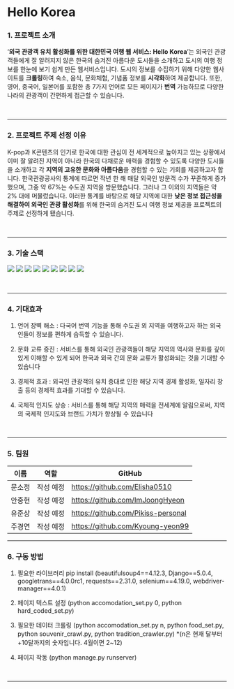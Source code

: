 # Hello Korea

### 1. 프로젝트 소개
‘<b>외국 관광객 유치 활성화를 위한 대한민국 여행 웹 서비스: Hello Korea</b>’는 외국인 관광객들에게 잘 알려지지 않은 한국의 숨겨진 아름다운 도시들을 소개하고 도시의 여행 정보를 한눈에 보기 쉽게 만든 웹서비스입니다. 도시의 정보를 수집하기 위해 다양한 웹사이트를 <b>크롤링</b>하여 숙소, 음식, 문화체험, 기념품 정보를 <b>시각화</b>하여 제공합니다. 또한, 영어, 중국어, 일본어를 포함한 총 7가지 언어로 모든 페이지가 <b>번역</b> 가능하므로 다양한 나라의 관광객이 간편하게 접근할 수 있습니다. 

<br>

---------------------

### 2. 프로젝트 주제 선정 이유
K-pop과 K콘텐츠의 인기로 한국에 대한 관심이 전 세계적으로 높아지고 있는 상황에서 이미 잘 알려진 지역이 아니라 한국의 다채로운 매력을 경험할 수 있도록 다양한 도시들을 소개하고 각 <b>지역의 고유한 문화와 아름다움</b>을 경험할 수 있는 기회를 제공하고자 합니다. 한국관광공사의 통계에 따르면 작년 한 해 매달 외국인 방문객 수가 꾸준하게 증가했으며, 그중 약 67%는 수도권 지역을 방문했습니다. 그러나 그 이외의 지역들은 약 2% 대에 머물렀습니다. 이러한 통계를 바탕으로 해당 지역에 대한 <b>낮은 정보 접근성을 해결하여 외국인 관광 활성화</b>를 위해  한국의 숨겨진 도시 여행 정보 제공을 프로젝트의 주제로 선정하게 됐습니다. 

<br>

---------------------

### 3. 기술 스택
<img src="https://img.shields.io/badge/selenium-43B02A?style=for-the-badge&logo=selenium&logoColor=white"> <img src="https://img.shields.io/badge/html5-E34F26?style=for-the-badge&logo=html5&logoColor=white"> <img src="https://img.shields.io/badge/css3-1572B6?style=for-the-badge&logo=css3&logoColor=white"> <img src="https://img.shields.io/badge/javascript-F7DF1E?style=for-the-badge&logo=javascript&logoColor=white"> <img src="https://img.shields.io/badge/python-3776AB?style=for-the-badge&logo=python&logoColor=white"> <img src="https://img.shields.io/badge/django-092E20?style=for-the-badge&logo=django&logoColor=white"> <img src="https://img.shields.io/badge/visualstudiocode-007ACC?style=for-the-badge&logo=visualstudiocode&logoColor=white"> <img src="https://img.shields.io/badge/git-F05032?style=for-the-badge&logo=git&logoColor=white"> <img src="https://img.shields.io/badge/github-181717?style=for-the-badge&logo=github&logoColor=white">


<br>

---------------------

### 4. 기대효과

1. 언어 장벽 해소 :  다국어 번역 기능을 통해 수도권 외 지역을 여행하고자 하는 외국인들이 정보를 편하게 습득할 수 있습니다.

2. 문화 교류 증진 : 서비스를 통해 외국인 관광객들이 해당 지역의 역사와 문화를 깊이 있게 이해할 수 있게 되어 한국과 외국 간의 문화 교류가 활성화되는 것을 기대할 수 있습니다

3. 경제적 효과 : 외국인 관광객의 유치 증대로 인한 해당 지역 경제 활성화, 일자리 창출 등의 경제적 효과를 기대할 수 있습니다.

4. 국제적 인지도 상승 : 서비스를 통해 해당 지역의 매력을 전세계에 알림으로써, 지역의 국제적 인지도와 브랜드 가치가 향상될 수 있습니다

<br>

-----------------------------------

### 5. 팀원

|이름|역할|GitHub|
|------|---|---|
|문소정| 작성 예정 |https://github.com/Elisha0510|
|안중현|작성 예정|https://github.com/ImJoongHyeon|
|유준상|작성 예정|https://github.com/Pikiss-personal|
|주경연|작성 예정|https://github.com/Kyoung-yeon99|


---------------------

### 6. 구동 방법

1. 필요한 라이브러리 pip install
(beautifulsoup4==4.12.3, Django==5.0.4, googletrans==4.0.0rc1, requests==2.31.0, selenium==4.19.0, webdriver-manager==4.0.1)

2. 페이지 텍스트 설정
(python accomodation_set.py 0, python hard_coded_set.py)

3. 필요한 데이터 크롤링
(python accomodation_set.py n,  python food_set.py, python souvenir_crawl.py, python tradition_crawler.py)
*(n은 현재 달부터 +10달까지의 숫자입니다. 4월이면 2~12)

4. 페이지 작동
(python manage.py runserver)

<br>

-----------------------------------
